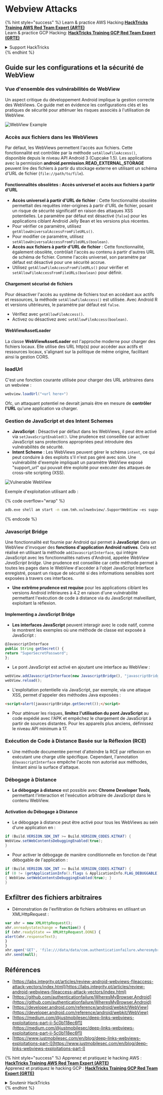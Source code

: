 # Webview Attacks

{% hint style="success" %}
Learn & practice AWS Hacking:<img src="/.gitbook/assets/arte.png" alt="" data-size="line">[**HackTricks Training AWS Red Team Expert (ARTE)**](https://training.hacktricks.xyz/courses/arte)<img src="/.gitbook/assets/arte.png" alt="" data-size="line">\
Learn & practice GCP Hacking: <img src="/.gitbook/assets/grte.png" alt="" data-size="line">[**HackTricks Training GCP Red Team Expert (GRTE)**<img src="/.gitbook/assets/grte.png" alt="" data-size="line">](https://training.hacktricks.xyz/courses/grte)

<details>

<summary>Support HackTricks</summary>

* Check the [**subscription plans**](https://github.com/sponsors/carlospolop)!
* **Join the** 💬 [**Discord group**](https://discord.gg/hRep4RUj7f) or the [**telegram group**](https://t.me/peass) or **follow** us on **Twitter** 🐦 [**@hacktricks\_live**](https://twitter.com/hacktricks\_live)**.**
* **Share hacking tricks by submitting PRs to the** [**HackTricks**](https://github.com/carlospolop/hacktricks) and [**HackTricks Cloud**](https://github.com/carlospolop/hacktricks-cloud) github repos.

</details>
{% endhint %}

## Guide sur les configurations et la sécurité de WebView

### Vue d'ensemble des vulnérabilités de WebView

Un aspect critique du développement Android implique la gestion correcte des WebViews. Ce guide met en évidence les configurations clés et les pratiques de sécurité pour atténuer les risques associés à l'utilisation de WebView.

![WebView Example](<../../.gitbook/assets/image (1190).png>)

### **Accès aux fichiers dans les WebViews**

Par défaut, les WebViews permettent l'accès aux fichiers. Cette fonctionnalité est contrôlée par la méthode `setAllowFileAccess()`, disponible depuis le niveau API Android 3 (Cupcake 1.5). Les applications avec la permission **android.permission.READ\_EXTERNAL\_STORAGE** peuvent lire des fichiers à partir du stockage externe en utilisant un schéma d'URL de fichier (`file://path/to/file`).

#### **Fonctionnalités obsolètes : Accès universel et accès aux fichiers à partir d'URL**

* **Accès universel à partir d'URL de fichier** : Cette fonctionnalité obsolète permettait des requêtes inter-origines à partir d'URL de fichier, posant un risque de sécurité significatif en raison des attaques XSS potentielles. Le paramètre par défaut est désactivé (`false`) pour les applications ciblant Android Jelly Bean et les versions plus récentes.
* Pour vérifier ce paramètre, utilisez `getAllowUniversalAccessFromFileURLs()`.
* Pour modifier ce paramètre, utilisez `setAllowUniversalAccessFromFileURLs(boolean)`.
* **Accès aux fichiers à partir d'URL de fichier** : Cette fonctionnalité, également obsolète, contrôlait l'accès au contenu à partir d'autres URL de schéma de fichier. Comme l'accès universel, son paramètre par défaut est désactivé pour une sécurité accrue.
* Utilisez `getAllowFileAccessFromFileURLs()` pour vérifier et `setAllowFileAccessFromFileURLs(boolean)` pour définir.

#### **Chargement sécurisé de fichiers**

Pour désactiver l'accès au système de fichiers tout en accédant aux actifs et ressources, la méthode `setAllowFileAccess()` est utilisée. Avec Android R et versions ultérieures, le paramètre par défaut est `false`.

* Vérifiez avec `getAllowFileAccess()`.
* Activez ou désactivez avec `setAllowFileAccess(boolean)`.

#### **WebViewAssetLoader**

La classe **WebViewAssetLoader** est l'approche moderne pour charger des fichiers locaux. Elle utilise des URL http(s) pour accéder aux actifs et ressources locaux, s'alignant sur la politique de même origine, facilitant ainsi la gestion CORS.

### loadUrl

C'est une fonction courante utilisée pour charger des URL arbitraires dans un webview :
```java
webview.loadUrl("<url here>")
```
Ofc, un attaquant potentiel ne devrait jamais être en mesure de **contrôler l'URL** qu'une application va charger.

### **Gestion de JavaScript et des Intent Schemes**

* **JavaScript** : Désactivé par défaut dans les WebViews, il peut être activé via `setJavaScriptEnabled()`. Une prudence est conseillée car activer JavaScript sans protections appropriées peut introduire des vulnérabilités de sécurité.
* **Intent Scheme** : Les WebViews peuvent gérer le schéma `intent`, ce qui peut conduire à des exploits s'il n'est pas géré avec soin. Une vulnérabilité d'exemple impliquait un paramètre WebView exposé "support\_url" qui pouvait être exploité pour exécuter des attaques de cross-site scripting (XSS).

![Vulnerable WebView](<../../.gitbook/assets/image (1191).png>)

Exemple d'exploitation utilisant adb :

{% code overflow="wrap" %}
```bash
adb.exe shell am start -n com.tmh.vulnwebview/.SupportWebView –es support_url "https://example.com/xss.html"
```
{% endcode %}

### Javascript Bridge

Une fonctionnalité est fournie par Android qui permet à **JavaScript** dans un WebView d'invoquer des **fonctions d'application Android natives**. Cela est réalisé en utilisant la méthode `addJavascriptInterface`, qui intègre JavaScript avec les fonctionnalités natives d'Android, appelée _WebView JavaScript bridge_. Une prudence est conseillée car cette méthode permet à toutes les pages dans le WebView d'accéder à l'objet JavaScript Interface enregistré, posant un risque de sécurité si des informations sensibles sont exposées à travers ces interfaces.

* **Une extrême prudence est requise** pour les applications ciblant les versions Android inférieures à 4.2 en raison d'une vulnérabilité permettant l'exécution de code à distance via du JavaScript malveillant, exploitant la réflexion.

#### Implementing a JavaScript Bridge

* **Les interfaces JavaScript** peuvent interagir avec le code natif, comme le montrent les exemples où une méthode de classe est exposée à JavaScript :
```javascript
@JavascriptInterface
public String getSecret() {
return "SuperSecretPassword";
};
```
* Le pont JavaScript est activé en ajoutant une interface au WebView :
```javascript
webView.addJavascriptInterface(new JavascriptBridge(), "javascriptBridge");
webView.reload();
```
* L'exploitation potentielle via JavaScript, par exemple, via une attaque XSS, permet d'appeler des méthodes Java exposées :
```html
<script>alert(javascriptBridge.getSecret());</script>
```
* Pour atténuer les risques, **limitez l'utilisation du pont JavaScript** au code expédié avec l'APK et empêchez le chargement de JavaScript à partir de sources distantes. Pour les appareils plus anciens, définissez le niveau API minimum à 17.

### Exécution de Code à Distance Basée sur la Réflexion (RCE)

* Une méthode documentée permet d'atteindre la RCE par réflexion en exécutant une charge utile spécifique. Cependant, l'annotation `@JavascriptInterface` empêche l'accès non autorisé aux méthodes, limitant ainsi la surface d'attaque.

### Débogage à Distance

* **Le débogage à distance** est possible avec **Chrome Developer Tools**, permettant l'interaction et l'exécution arbitraire de JavaScript dans le contenu WebView.

#### Activation du Débogage à Distance

* Le débogage à distance peut être activé pour tous les WebViews au sein d'une application en :
```java
if (Build.VERSION.SDK_INT >= Build.VERSION_CODES.KITKAT) {
WebView.setWebContentsDebuggingEnabled(true);
}
```
* Pour activer le débogage de manière conditionnelle en fonction de l'état débogable de l'application :
```java
if (Build.VERSION.SDK_INT >= Build.VERSION_CODES.KITKAT) {
if (0 != (getApplicationInfo().flags & ApplicationInfo.FLAG_DEBUGGABLE))
{ WebView.setWebContentsDebuggingEnabled(true); }
}
```
## Exfiltrer des fichiers arbitraires

* Démonstration de l'exfiltration de fichiers arbitraires en utilisant un XMLHttpRequest :
```javascript
var xhr = new XMLHttpRequest();
xhr.onreadystatechange = function() {
if (xhr.readyState == XMLHttpRequest.DONE) {
alert(xhr.responseText);
}
}
xhr.open('GET', 'file:///data/data/com.authenticationfailure.wheresmybrowser/databases/super_secret.db', true);
xhr.send(null);
```
## Références

* [https://labs.integrity.pt/articles/review-android-webviews-fileaccess-attack-vectors/index.html](https://labs.integrity.pt/articles/review-android-webviews-fileaccess-attack-vectors/index.html)
* [https://github.com/authenticationfailure/WheresMyBrowser.Android](https://github.com/authenticationfailure/WheresMyBrowser.Android)
* [https://developer.android.com/reference/android/webkit/WebView](https://developer.android.com/reference/android/webkit/WebView)
* [https://medium.com/@justmobilesec/deep-links-webviews-exploitations-part-ii-5c0b118ec6f1](https://medium.com/@justmobilesec/deep-links-webviews-exploitations-part-ii-5c0b118ec6f1)
* [https://www.justmobilesec.com/en/blog/deep-links-webviews-exploitations-part-I](https://www.justmobilesec.com/en/blog/deep-links-webviews-exploitations-part-I)

{% hint style="success" %}
Apprenez et pratiquez le hacking AWS :<img src="/.gitbook/assets/arte.png" alt="" data-size="line">[**HackTricks Training AWS Red Team Expert (ARTE)**](https://training.hacktricks.xyz/courses/arte)<img src="/.gitbook/assets/arte.png" alt="" data-size="line">\
Apprenez et pratiquez le hacking GCP : <img src="/.gitbook/assets/grte.png" alt="" data-size="line">[**HackTricks Training GCP Red Team Expert (GRTE)**<img src="/.gitbook/assets/grte.png" alt="" data-size="line">](https://training.hacktricks.xyz/courses/grte)

<details>

<summary>Soutenir HackTricks</summary>

* Consultez les [**plans d'abonnement**](https://github.com/sponsors/carlospolop)!
* **Rejoignez le** 💬 [**groupe Discord**](https://discord.gg/hRep4RUj7f) ou le [**groupe telegram**](https://t.me/peass) ou **suivez** nous sur **Twitter** 🐦 [**@hacktricks\_live**](https://twitter.com/hacktricks\_live)**.**
* **Partagez des astuces de hacking en soumettant des PRs aux** [**HackTricks**](https://github.com/carlospolop/hacktricks) et [**HackTricks Cloud**](https://github.com/carlospolop/hacktricks-cloud) dépôts github.

</details>
{% endhint %}
